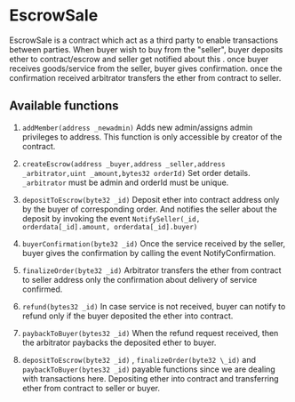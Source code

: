 # EscrowSale

EscrowSale is a contract which act as a third party to enable transactions between parties.
When buyer wish to buy from the "seller", buyer deposits ether to contract/escrow and seller get notified about this . once buyer receives goods/service from the seller, buyer gives confirmation. once the confirmation received arbitrator transfers the ether from contract to seller.

## Available functions

1. `addMember(address _newadmin)`
   Adds new admin/assigns admin privileges to address. This function is only accessible by creator of the contract.

2. `createEscrow(address _buyer,address _seller,address _arbitrator,uint _amount,bytes32 orderId)`
   Set order details. `_arbitrator` must be admin and orderId must be unique.

3. `depositToEscrow(byte32 _id)`
   Deposit ether into contract address only by the buyer of corresponding order. And notifies the seller about the deposit by invoking the event `NotifySeller(_id, orderdata[_id].amount, orderdata[_id].buyer)`

4. `buyerConfirmation(byte32 _id)`
   Once the service received by the seller, buyer gives the confirmation by calling the event NotifyConfirmation.

5. `finalizeOrder(byte32 _id)`
   Arbitrator transfers the ether from contract to seller address only the confirmation about delivery of service confirmed.

6. `refund(bytes32 _id)`
   In case service is not received, buyer can notify to refund only if the buyer deposited the ether into contract.

7. `paybackToBuyer(bytes32 _id)`
   When the refund request received, then the arbitrator paybacks the deposited ether to buyer.

8. `depositToEscrow(byte32 _id)` , `finalizeOrder(byte32 \_id)` and `paybackToBuyer(bytes32 _id)` payable functions since we are dealing with transactions here. Depositing ether into contract and transferring ether from contract to seller or buyer.
